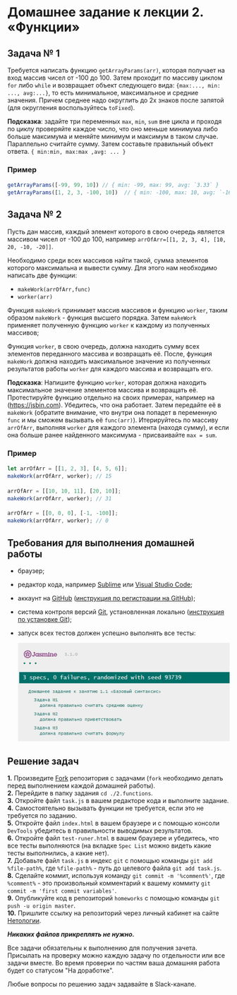 # Домашнее задание к лекции 2. «Функции»

## Задача № 1

Требуется написать функцию `getArrayParams(arr)`, которая получает на вход массив чисел от -100 до 100. Затем проходит по массиву циклом `for` либо `while` и возвращает объект следующего вида: `{max:..., min: ..., avg:...}`, то есть минимальное, максимальное и средние значения. Причем среднее надо округлить до 2х знаков после запятой (для округления воспользуйтесь `toFixed`).

**Подсказка**: задайте три переменных `max`, `min`, `sum` вне цикла и проходя по циклу проверяйте каждое число, что оно меньше минимума либо больше максимума и меняйте минимум и максимум в таком случае. Параллельно считайте сумму.
Затем составьте правильный объект ответа.
`{ min:min, max:max ,avg: ... }`

### Пример
```js
getArrayParams([-99, 99, 10]) // { min: -99, max: 99, avg: `3.33` }
getArrayParams([1, 2, 3, -100, 10])  // { min: -100, max: 10, avg: `-16.80` }
```

## Задача № 2
Пусть дан массив, каждый элемент которого в свою очередь является массивом чисел от -100 до 100, например `arrOfArr=[[1, 2, 3, 4], [10, 20, -10, -20]]`. 

Необходимо среди всех массивов найти такой, сумма элементов которого максимальна и вывести сумму.
Для этого нам необходимо написать две функции: 
- `makeWork(arrOfArr,func)` 
- `worker(arr)`

Функция `makeWork`  принимает массив массивов и функцию `worker`, таким образом `makeWork` - функция высшего порядка. Затем `makeWork` применяет полученную функцию `worker` к каждому из полученных массивов;

Функция `worker`, в свою очередь, должна находить сумму всех элементов переданного массива и возвращать её.
После, функция `makeWork` должна находить максимальное значение из полученных результатов работы `worker` для каждого массива и возвращать его.

**Подсказка**: Напишите функцию `worker`, которая должна находить максимальное значение элементов массива и возвращать её.
Протестируйте функцию отдельно на своих примерах, например на (https://jsbin.com). Убедитесь, что она работает.
Затем передайте её в `makeWork` (обратите внимание, что внутри она попадет в переменную `func` и мы сможем вызывать её `func(arr)`).
Итерируйтесь по массиву `arrOfArr`, выполняя `worker` для каждого элемента (находя сумму), и если она больше ранее найденного максимума - присваивайте `max = sum`.


### Пример
```js
let arrOfArr = [[1, 2, 3], [4, 5, 6]];
makeWork(arrOfArr, worker); // 15

arrOfArr = [[10, 10, 11], [20, 10]];
makeWork(arrOfArr, worker); // 31

arrOfArr = [[0, 0, 0], [-1, -100]];
makeWork(arrOfArr, worker); // 0
```

## Требования для выполнения домашней работы

- браузер;
- редактор кода, например [Sublime][1] или [Visual Studio Code][2];
- аккаунт на [GitHub][0] ([инструкция по регистрации на GitHub][3]);
- система контроля версий [Git][4], установленная локально ([инструкция по установке Git][5]);
- запуск всех тестов должен успешно выполнять все тесты:

  ![графическое представление](../Jasmine/results/sucessed_tasks1_1.png)

## Решение задач

**1.** Произведите [Fork](https://ru.wikipedia.org/wiki/Форк) репозитория с задачами (`fork` необходимо делать перед выполнением каждой домашней работы). <br>
**2.** Перейдите в папку задания `cd ./2.functions`. <br>
**3.** Откройте файл `task.js` в вашем редакторе кода и выполните задание. <br>
**4.** Самостоятельно вызывать функции не требуется, если это не требуется по заданию. <br>
**5.** Откройте файл `index.html` в вашем браузере и с помощью консоли `DevTools` убедитесь в правильности выводимых результатов. <br>
**6.** Откройте файл `test-runer.html` в вашем браузере и убедитесь, что все тесты выполняются (на вкладке `Spec List` можно видеть какие тесты выполнились, а какие нет). <br>
**7.** Добавьте файл `task.js` в индекс `git` с помощью команды `git add %file-path%`, где `%file-path%` - путь до целевого файла `git add task.js`. <br>
**8.** Сделайте коммит, используя команду `git commit -m '%comment%'`, где `%comment%` - это произвольный комментарий к вашему коммиту `git commit -m 'first commit variables'`. <br>
**9.** Опубликуйте код в репозиторий `homeworks` с помощью команды `git push -u origin master`.<br>
**10.** Пришлите ссылку на репозиторий через личный кабинет на сайте [Нетологии][6].<br>

[0]: https://github.com/
[1]: https://www.sublimetext.com/
[2]: https://code.visualstudio.com/
[3]: https://github.com/netology-code/guides/tree/master/github
[4]: https://git-scm.com/
[5]: https://github.com/netology-code/guides/blob/master/git/README.md
[6]: https://netology.ru/

**_Никаких файлов прикреплять не нужно._**

Все задачи обязательны к выполнению для получения зачета. Присылать на проверку можно каждую задачу по отдельности или все задачи вместе. Во время проверки по частям ваша домашняя работа будет со статусом "На доработке".

Любые вопросы по решению задач задавайте в Slack-канале.
